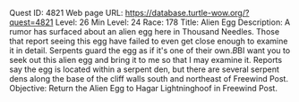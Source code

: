 Quest ID: 4821
Web page URL: https://database.turtle-wow.org/?quest=4821
Level: 26
Min Level: 24
Race: 178
Title: Alien Egg
Description: A rumor has surfaced about an alien egg here in Thousand Needles. Those that report seeing this egg have failed to even get close enough to examine it in detail. Serpents guard the egg as if it's one of their own.$B$BI want you to seek out this alien egg and bring it to me so that I may examine it. Reports say the egg is located within a serpent den, but there are several serpent dens along the base of the cliff walls south and northeast of Freewind Post.
Objective: Return the Alien Egg to Hagar Lightninghoof in Freewind Post.
